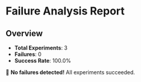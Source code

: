 # Failure Analysis Report

## Overview

- **Total Experiments**: 3
- **Failures**: 0
- **Success Rate**: 100.0%

🎉 **No failures detected!** All experiments succeeded.
